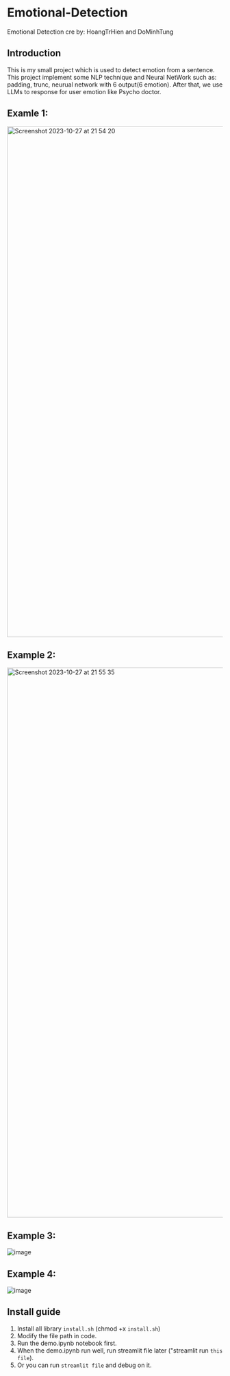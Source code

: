# Emotional-Detection
Emotional Detection
cre by: HoangTrHien and DoMinhTung
## Introduction
This is my small project which is used to detect emotion from a sentence. This project implement some NLP technique and Neural NetWork such as: padding, trunc, neurual network with 6 output(6 emotion). After that, we use LLMs to response for user emotion like Psycho doctor.

## Examle 1:
<img width="1189" alt="Screenshot 2023-10-27 at 21 54 20" src="https://github.com/TrH203/Emotional-Detection/assets/96675314/62bdc59f-4b37-41b7-9964-173c630f5e27">



## Example 2:
<img width="1280" alt="Screenshot 2023-10-27 at 21 55 35" src="https://github.com/TrH203/Emotional-Detection/assets/96675314/5f56f54a-67bf-4176-817c-be6c5a5a3b64">

## Example 3:
![image](https://github.com/TrH203/Emotional-Detection/assets/96675314/9d1d674d-093a-43ac-ad04-c5f50043d6f2)

## Example 4:
![image](https://github.com/TrH203/Emotional-Detection/assets/96675314/4356a787-637c-40e6-8587-c0026bf91175)



## Install guide
1. Install all library `install.sh` (chmod +x `install.sh`)
2. Modify the file path in code.
3. Run the demo.ipynb notebook first.
4. When the demo.ipynb run well, run streamlit file later ("streamlit run `this file`).
5. Or you can run `streamlit file` and debug on it.
